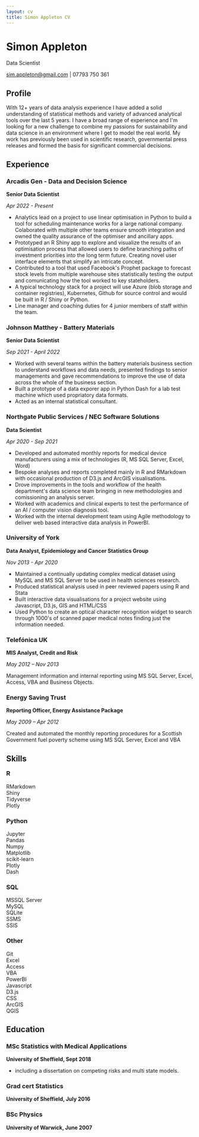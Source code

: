 ```yaml
---
layout: cv
title: Simon Appleton CV
---
```

# Simon Appleton
Data Scientist

<div id="webaddress">
<a href="sim.appleton@gmail.com">sim.appleton@gmail.com</a>
 | 07793 750 361
</div>


## Profile

With 12+ years of data analysis experience I have added a solid understanding of statistical methods and variety of advanced analytical tools over the last 5 years. 
I have a broad range of experience and I'm looking for a new challenge to combine my passions for sustainability and data science in an environment where I get to model the real world.
My work has previously been used in scientific research, governmental press releases and formed the basis for significant commercial decisions. 

## Experience

### Arcadis Gen - Data and Decision Science
**Senior Data Scientist**

*Apr 2022 - Present*
 - Analytics lead on a project to use linear optimisation in Python to build a tool for scheduling maintenance works for a large national company. Colaborated with multiple other teams ensure smooth integration and owned the quality assurance of the optimiser and ancillary apps.
 - Prototyped an R Shiny app to explore and visualize the results of an optimisation process that allowed users to define branching paths of investment priorities into the long term future. Creating novel user interface elements that simplify an intricate concept.
 - Contributed to a tool that used Facebook's Prophet package to forecast stock levels from multiple warehouse sites statistically testing the output and comunicating how the tool worked to key stateholders.
 - A typical technology stack for a project will use Azure (blob storage and container registries), Kubernetes, Github for source control and would be built in R / Shiny or Python. 
 - Line manager and coaching duties for 4 junior members of staff within the team.

### Johnson Matthey - Battery Materials
**Senior Data Scientist**

*Sep 2021 - April 2022*
 - Worked with several teams within the battery materials business section to understand workflows and data needs, presented findings to senior managements and gave recommendations to improve the use of data across the whole of the business section. 
 - Built a prototype of a data exporer app in Python Dash for a lab test machine which used propriatory data formats. 
 - Acted as an internal statistical consultant.

### Northgate Public Services / NEC Software Solutions
**Data Scientist**

*Apr 2020 - Sep 2021*
 - Developed and automated monthly reports for medical device manufacturers using a mix of technologies (R, MS SQL Server, Excel, Word)
 - Bespoke analyses and reports completed mainly in R and RMarkdown with occasional production of D3.js and ArcGIS visualisations.
 - Drove improvements in the tools and workflow of the health department's data science team bringing in new methodologies and comissioning an analysis server.
 - Worked with academics and clinical experts to test the performance of an AI / computer vision diagnosis tool.
 - Worked with the internal development team using Agile methodology to deliver web based interactive data analysis in PowerBI.

### University of York
**Data Analyst, Epidemiology and Cancer Statistics Group**

*Nov 2013 - Apr 2020*

 - Maintained a continually updating complex medical dataset using MySQL and MS SQL Server to be used in health sciences research.
 - Produced statistical analysis used in peer reviewed papers using R and Stata
 - Built interactive data visualisations for a project website using Javascript, D3.js, GIS and HTML/CSS
 - Used Python to create an optical character recognition widget to search through 1000's of scanned paper medical notes finding just the information needed.

### Telefónica UK
**MIS Analyst, Credit and Risk** 

*May 2012 – Nov 2013*

Management information and internal reporting using MS SQL Server, Excel, Access, VBA and Business Objects.

### Energy Saving Trust
**Reporting Officer, Energy Assistance Package**

*May 2009 – Apr 2012*

Created and automated the monthly reporting procedures for a Scottish Government fuel poverty scheme using MS SQL Server, Excel and VBA

## Skills

<h3 class="skills" style="margin-top:1em;">R</h3> 
<div class="container">
<div class="skill">RMarkdown</div>
<div class="skill">Shiny </div>
<div class="skill">Tidyverse</div>
<div class="skill">Plotly</div>
</div>

<h3 class="skills">Python </h3>
<div class="container">
<div class="skill">Jupyter </div>
<div class="skill">Pandas </div>
<div class="skill">Numpy</div>
<div class="skill">Matplotlib </div>
<div class="skill">scikit-learn</div>
<div class="skill">Plotly</div>
<div class="skill">Dash</div>
</div>

<h3 class="skills">SQL</h3>
<div class="container">
<div class="skill">MSSQL Server</div> 
<div class="skill">MySQL </div>
<div class="skill">SQLite </div>
<div class="skill">SSMS</div>
<div class="skill">SSIS</div>
</div>

<h3 class="skills">Other</h3>
<div class="container">
<div class="skill">Git </div>
<div class="skill">Excel </div>
<div class="skill">Access </div>
<div class="skill">VBA </div>
<div class="skill">PowerBI </div>
<div class="skill">Javascript </div>
<div class="skill">D3.js </div>
<div class="skill">CSS</div>
<div class="skill">ArcGIS </div>
<div class="skill">QGIS  </div>
</div>



## Education


### MSc Statistics with Medical Applications
**University of Sheffield, Sept 2018**
 - including a dissertation on competing risks and multi state models.

### Grad cert Statistics
**University of Sheffield, July 2016**

### BSc Physics
**University of Warwick, June 2007**


<!-- ### Footer

Last updated: May 2013 -->


